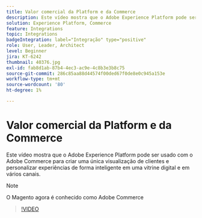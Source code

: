 ```yaml
---
title: Valor comercial da Platform e da Commerce
description: Este vídeo mostra que o Adobe Experience Platform pode ser usado com o Magento Commerce para criar uma única visualização de clientes e personalizar experiências de forma inteligente em uma vitrine digital e em vários canais.
solution: Experience Platform, Commerce
feature: Integrations
topic: Integrations
badgeIntegration: label="Integração" type="positive"
role: User, Leader, Architect
level: Beginner
jira: KT-6242
thumbnail: 40376.jpg
exl-id: fab8d1ab-87b4-4ec3-ac9e-4c8b3e3b8c75
source-git-commit: 286c85aa88d44574f00ded67f0de8e0c945a153e
workflow-type: tm+mt
source-wordcount: '80'
ht-degree: 1%

---
```


# Valor comercial da Platform e da Commerce

Este vídeo mostra que o Adobe Experience Platform pode ser usado com o Adobe Commerce para criar uma única visualização de clientes e personalizar experiências de forma inteligente em uma vitrine digital e em vários canais.

>[!NOTE]
>
> O Magento agora é conhecido como Adobe Commerce

>[!VIDEO](https://video.tv.adobe.com/v/40376?learn=on&enablevpops)

